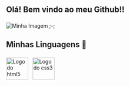 ## Olá! Bem vindo ao meu Github!!

###

<div style="width: 100%">
<img src="https://veja.abril.com.br/wp-content/uploads/2016/05/giphy-3-original.gif?w=414&h=280&crop=1" alt="Minha Imagem ;-;">
</div>

###

<h2 align="left">Minhas Linguagens 📖</h2>

###
###
<div style="display: flex; align-items: center; justify-content: space-between; width="100%">
   <!--Linguagens-->
   <div style="display: flex; align-items: center; gap: 12px;">
     <img src="https://cdn.jsdelivr.net/gh/devicons/devicon/icons/html5/html5-original.svg" height="60" alt="Logo do html5">
     <img src="https://cdn.jsdelivr.net/gh/devicons/devicon/icons/css3/css3-original.svg" height="60" alt="Logo do css3">
     <img src="https://cdn.jsdelivr.net/gh/devicons/devicon/icons/javascript/javascript-original.svg" height="60" alt="Logo do javascript>
   </div>
</div>
